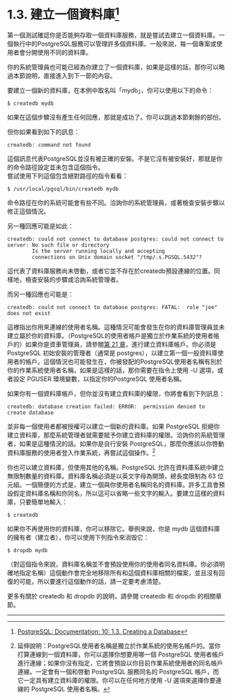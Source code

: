 # 1.3. 建立一個資料庫[^1]

第一個測試確認你是否能夠存取一個資料庫服務，就是嘗試去建立一個資料庫。一個執行中的PostgreSQL服務可以管理許多個資料庫。一般來說，每一個專案或使用者會分開使用不同的資料庫。

你的系統管理員也可能已經為你建立了一個資料庫，如果是這樣的話，那你可以略過本節說明，直接進入到下一節的內容。

要建立一個新的資料庫，在本例中取名叫「mydb」，你可以使用以下的命令：

```
$ createdb mydb
```

如果在這個步驟沒有產生任何回應，那就是成功了。你可以跳過本節剩餘的部份。

但你如果看到如下的訊息：

```
createdb: command not found
```

這個訊息代表PostgreSQL並沒有被正確的安裝。不是它沒有被安裝好，那就是你的命令路徑設定並未包含這個指令。  
嘗試使用下列這個包含絕對路徑的指令看看：

```
$ /usr/local/pgsql/bin/createdb mydb
```

命令路徑在你的系統可能會有些不同。洽詢你的系統管理員，或著檢查安裝步驟以修正這個情況。

另一種回應可能是如此：

```
createdb: could not connect to database postgres: could not connect to server: No such file or directory
        Is the server running locally and accepting
        connections on Unix domain socket "/tmp/.s.PGSQL.5432"?
```

這代表了資料庫服務尚未啓動，或者它並不存在於createdb預設連線的位置。同樣地，檢查安裝的步驟或洽詢系統管理者。

而另一種回應也可能是：

```
createdb: could not connect to database postgres: FATAL:  role "joe" does not exist
```

這裡指出你用來連線的使用者名稱。這種情況可能會發生在你的資料庫管理員並未建立屬於你的資料庫。（PostgreSQL的使用者帳戶是獨立於作業系統的使用者帳戶的）如果你是資車管理員，請參閱[第 21 章](/iii-server-administration/database-roles.md)，進行建立資料庫帳戶。你必須是 PostgreSQL 初始安裝的管理者（通常是 postgres），以建立第一個一般資料庫使用者的帳戶。這個情況也可能發生在，你被發配的PostgreSQL使用者名稱有別於你的作業系統使用者名稱，如果是這樣的話，那你需要在指令上使用 -U 選項，或者設定 PGUSER 環境變數，以指定你的PostgreSQL 使用者名稱。

如果你有一個資料庫帳戶，但你並沒有建立資料庫的權限，你將會看到下列訊息：

```
createdb: database creation failed: ERROR:  permission denied to create database
```

並非每一個使用者都被授權可以建立一個新的資料庫。如果 PostgreSQL 拒絕你建立資料庫，那麼系統管理者就需要賦予你建立資料庫的權限。洽詢你的系統管理者，如果是這種情況的話。如果你是自行安裝 PostgreSQL，那麼你應該以你啓動資料庫服務的使用者登入作業系統，再嘗試這個操作。[^2]

你也可以建立資料庫，但使用其他的名稱。PostgreSQL 允許在資料庫系統中建立無限制數量的資料庫。資料庫名稱必須是以英文字母為開頭，總長度限制為 63 位元組。一個簡便的方式是，建立一個與你使用者名稱同名的資料庫。許多工具會預設假定資料庫名稱和你同名，所以這可以省略一些文字的輸入。要建立這樣的資料庫，只要簡單地輸入：

```
$ createdb
```

如果你不再使用你的資料庫，你可以移除它。舉例來說，你是 mydb 這個資料庫的擁有者（建立者），你可以使用下列指令來消毁它：

```
$ dropdb mydb
```

（對這個指令來說，資料庫名稱並不會預設使用你的使用者同名資料庫。你必須明確地指定名稱）這個動作會完全地移除所有和這個資料庫相關的檔案，並且沒有回復的可能，所以要進行這個動作的話，請一定要考慮清楚。

更多有關於 createdb 和 dropdb 的說明，請參閱 createdb 和 dropdb 的相關章節。

---

[^1]: [PostgreSQL: Documentation: 10: 1.3. Creating a Database](https://www.postgresql.org/docs/10/static/tutorial-createdb.html)

[^2]: 延伸說明：PostgreSQL使用者名稱是獨立於作業系統的使用名帳戶的。當你打算連線到一個資料庫，你可以選擇你想要用哪一個 PostgreSQL 使用者帳戶進行連線；如果你沒有指定，它將會預設以你目前作業系統使用者的同名帳戶連線。一定會有一個和啓動 PostgreSQL 服務同名的 PostgreSQL 帳戶，而它一定具有建立資料庫的權限。你可以在任何地方使用 -U 選項來選擇你要連線的 PostgreSQL 使用者名稱。

